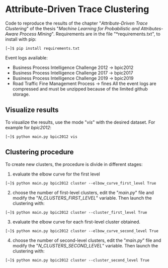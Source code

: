 # Attribute-Driven Trace Clustering

Code to reproduce the results of the chapter "*Attribute-Driven Trace Clustering*" of the thesis "*Machine Learning for Probabilistic and Attributes-Aware Process Mining*".
Requirements are in the file "*requirements.txt", to install with pip:

```
[~]$ pip install requirements.txt
```

Event logs available:
- Business Process Intelligence Challenge 2012 &rarr; bpic2012 
- Business Process Intelligence Challenge 2017 &rarr; bpic2017 
- Business Process Intelligence Challenge 2019 &rarr; bpic2019 
- Road Traffic Fine Management Process &rarr; fines 
All the event logs are compressed and must be unzipped because of the limited github storage.

## Visualize results
To visualize the results, use the mode "*vis*" with the desired dataset. For example for *bpic2012*:

```
[~]$ python main.py bpic2012 vis
```

## Clustering procedure
To create new clusters, the procedure is divide in different stages:
1) evaluate the elbow curve for the first level
```
[~]$ python main.py bpic2012 cluster --elbow_curve_first_level True
```
2) choose the number of first-level clusters, edit the "*main.py*" file and modify the "*N_CLUSTERS_FIRST_LEVEL*" variable. Then launch the clustering with:
```
[~]$ python main.py bpic2012 cluster --cluster_first_level True
```
3) evaluate the elbow curve for each first-level cluster obtained.
```
[~]$ python main.py bpic2012 cluster --elbow_curve_second_level True
```
4) choose the number of second-level clusters, edit the "*main.py*" file and modify the "*N_CLUSTERS_SECOND_LEVEL*" variable. Then launch the clustering with:
```
[~]$ python main.py bpic2012 cluster --cluster_second_level True
```
